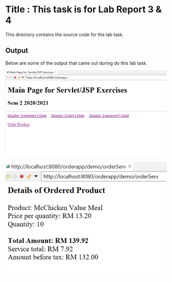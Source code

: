 # Title : This task is for Lab Report 3 & 4
This directory contains the source code for the lab task.

## Output 
Below are some of the output that came out during do this lab task.

![](https://github.com/faridhazeeq/dadrepository/blob/main/workspace-dadlabs/orderapp/img/p2.PNG)

![](https://github.com/faridhazeeq/dadrepository/blob/main/workspace-dadlabs/orderapp/img/p6.PNG)
